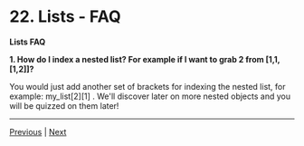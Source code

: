#  22. Lists - FAQ

**Lists FAQ**

**1. How do I index a nested list? For example if I want to grab 2 from [1,1,[1,2]]?**

You would just add another set of brackets for indexing the nested list, for example: my_list[2][1] . We'll discover later on more nested objects and you will be quizzed on them later!


---
[Previous](./21_Lists-in-Python.md) | [Next](./23_Dictionaries-in-Python.md)